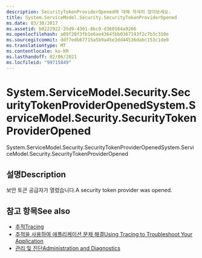 ```yaml
---
description: SecurityTokenProviderOpened에 대해 자세히 알아보세요.
title: System.ServiceModel.Security.SecurityTokenProviderOpened
ms.date: 03/30/2017
ms.assetid: b8222922-35d9-4361-8bc0-d360164a9266
ms.openlocfilehash: a09f20f3fb1e6ae4364fbb0367143f2c7b3c310e
ms.sourcegitcommit: ddf7edb67715a5b9a45e3dd44536dabc153c1de0
ms.translationtype: MT
ms.contentlocale: ko-KR
ms.lasthandoff: 02/06/2021
ms.locfileid: "99715849"
---
```

# <a name="systemservicemodelsecuritysecuritytokenprovideropened"></a><span data-ttu-id="40c61-103">System.ServiceModel.Security.SecurityTokenProviderOpened</span><span class="sxs-lookup"><span data-stu-id="40c61-103">System.ServiceModel.Security.SecurityTokenProviderOpened</span></span>

<span data-ttu-id="40c61-104">System.ServiceModel.Security.SecurityTokenProviderOpened</span><span class="sxs-lookup"><span data-stu-id="40c61-104">System.ServiceModel.Security.SecurityTokenProviderOpened</span></span>  
  
## <a name="description"></a><span data-ttu-id="40c61-105">설명</span><span class="sxs-lookup"><span data-stu-id="40c61-105">Description</span></span>  

 <span data-ttu-id="40c61-106">보안 토큰 공급자가 열렸습니다.</span><span class="sxs-lookup"><span data-stu-id="40c61-106">A security token provider was opened.</span></span>  
  
## <a name="see-also"></a><span data-ttu-id="40c61-107">참고 항목</span><span class="sxs-lookup"><span data-stu-id="40c61-107">See also</span></span>

- [<span data-ttu-id="40c61-108">추적</span><span class="sxs-lookup"><span data-stu-id="40c61-108">Tracing</span></span>](index.md)
- [<span data-ttu-id="40c61-109">추적을 사용하여 애플리케이션 문제 해결</span><span class="sxs-lookup"><span data-stu-id="40c61-109">Using Tracing to Troubleshoot Your Application</span></span>](using-tracing-to-troubleshoot-your-application.md)
- [<span data-ttu-id="40c61-110">관리 및 진단</span><span class="sxs-lookup"><span data-stu-id="40c61-110">Administration and Diagnostics</span></span>](../index.md)
